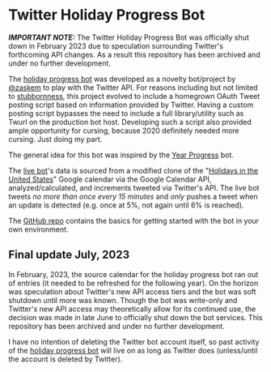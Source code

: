 # Twitter Holiday Progress Bot
___IMPORTANT NOTE:___ The Twitter Holiday Progress Bot was officially shut down in February 2023 due to speculation surrounding Twitter's forthcoming API changes. As a result this repository has been archived and under no further development.

The [holiday progress bot](https://twitter.com/holidayprogress) was developed as a novelty bot/project by [@zaskem](https://github.com/zaskem) to play with the Twitter API. For reasons including but not limited to [stubbornness](https://twitter.com/dabit3/status/1340800853217849344/photo/1), this project evolved to include a homegrown OAuth Tweet posting script based on information provided by Twitter. Having a custom posting script bypasses the need to include a full library/utility such as Twurl on the production bot host. Developing such a script also provided ample opportunity for cursing, because 2020 definitely needed more cursing. Just doing my part.

The general idea for this bot was inspired by the [Year Progress](https://twitter.com/year_progress) bot.

The [live bot](https://twitter.com/holidayprogress)'s data is sourced from a modified clone of the "[Holidays in the United States](https://calendar.google.com/calendar/embed?src=en.usa%23holiday%40group.v.calendar.google.com&ctz=America%2FChicago)" Google calendar via the Google Calendar API, analyzed/calculated, and increments tweeted via Twitter's API. The live bot tweets _no more than once every 15 minutes_ and _only_ pushes a tweet when an update is detected (e.g. once at 5%, not again until 6% is reached).

The [GitHub repo](https://github.com/zaskem/twitterbot-holidayprogress) contains the basics for getting started with the bot in your own environment.

## Final update July, 2023
In February, 2023, the source calendar for the holiday progress bot ran out of entries (it needed to be refreshed for the following year). On the horizon was speculation about Twitter's new API access tiers and the bot was soft shutdown until more was known. Though the bot was write-only and Twitter's new API access may theoretically allow for its continued use, the decision was made in late June to officially shut down the bot services. This repository has been archived and under no further development.

I have no intention of deleting the Twitter bot account itself, so past activity of the [holiday progress bot](https://twitter.com/holidayprogress) will live on as long as Twitter does (unless/until the account is deleted by Twitter).